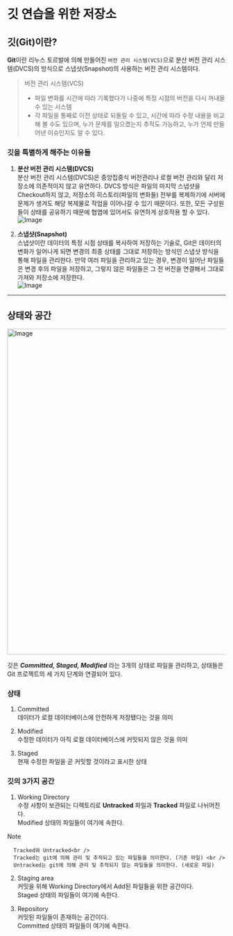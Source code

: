 # 깃 연습을 위한 저장소

## 깃(Git)이란?

**Git**이란 리누스 토르발에 의해 만들어진 `버전 관리 시스템(VCS)`으로 분산 버전 관리 시스템(DVCS)의 방식으로 스냅샷(Snapshot)의 사용하는 버전 관리 시스템이다.

> 버전 관리 시스템(VCS)
> - 파일 변화를 시간에 따라 기록했다가 나중에 특정 시점의 버전을 다시 꺼내올 수 있는 시스템
> - 각 파일을 통째로 이전 상태로 되돌릴 수 있고, 시간에 따라 수정 내용을 비교해 볼 수도 있으며, 누가 문제를 일으켰는지 추적도 가능하고, 누가 언제 만들어낸 이슈인지도 알 수 있다.

### 깃을 특별하게 해주는 이유들

1. **분산 버전 관리 시스템(DVCS)** <br />
분산 버전 관리 시스템(DVCS)은 중앙집중식 버전관리나 로컬 버전 관리와 달리 저장소에 의존적이지 않고 유연하다.
DVCS 방식은 파일의 마지막 스냅샷을 Checkout하지 않고, 저장소의 히스토리(파일의 변화들) 전부를 복제하기에 서버에 문제가 생겨도 해당 복제물로 작업을 이어나갈 수 있기 때문이다.
또한, 모든 구성원들이 상태를 공유하기 때문에 협엽에 있어서도 유연하게 상호작용 할 수 있다. <br />
![Image](https://github.com/user-attachments/assets/37a99f38-9be7-4b6f-aaf5-ecc0b372e2e0)

2. **스냅샷(Snapshot)** <br />
스냅샷이란 데이터의 특정 시점 상태를 복사하여 저장하는 기술로, Git은 데이터의 변화가 일어나게 되면 변경의 최종 상태를 그대로 저장하는 방식인 스냅샷 방식을 통해 파일을 관리한다. 만약 여러 파일을 관리하고 있는 경우, 변경이 일어난 파일들은 변경 후의 파일을 저장하고, 그렇지 않은 파일들은 그 전 버전을 연결해서 그대로 가져와 저장소에 저장한다. <br />
![Image](https://github.com/user-attachments/assets/d57591d2-8a45-4d72-b76f-870469176229)


---

## 상태와 공간

<img width="752" alt="Image" src="https://github.com/user-attachments/assets/57f850ad-20d3-495b-bd51-dec6fb27bba6" />

깃은 ***Committed, Staged, Modified*** 라는 3개의 상태로 파일을 관리하고, 상태들은 Git 프로젝트의 세 가지 단계와 연결되어 있다.

### 상태

1. Committed <br />
    데이터가 로컬 데이터베이스에 안전하게 저장됐다는 것을 의미

2. Modified <br />
    수정한 데이터가 아직 로컬 데이터베이스에 커밋되지 않은 것을 의미

3. Staged <br />
    현재 수정한 파일을 곧 커밋할 것이라고 표시한 상태

### 깃의 3가지 공간

1. Working Directory <br />
    수정 사항이 보관되는 디렉토리로 **Untracked** 파일과 **Tracked** 파일로 나뉘어진다. <br />
    Modified 상태의 파일들이 여기에 속한다.
    
> [!NOTE]
      Tracked와 Untracked<br />
      Tracked는 git에 의해 관리 및 추적되고 있는 파일들을 의미한다. (기존 파일) <br />
      Untracked는 git에 의해 관리 및 추적되지 않는 파일들을 의미한다. (새로운 파일)

2. Staging area <br />
    커밋을 위해 Working Directory에서 Add된 파일들을 위한 공간이다. <br />
    Staged 상태의 파일들이 여기에 속한다.

3. Repository <br />
    커밋된 파일들이 존재하는 공간이다. <br />
    Committed 상태의 파일들이 여기에 속한다.

